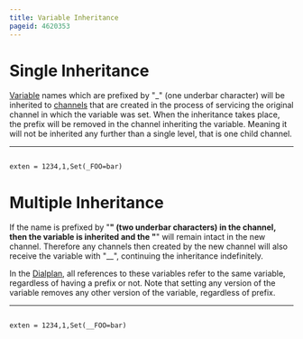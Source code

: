 ```yaml
---
title: Variable Inheritance
pageid: 4620353
---
```


Single Inheritance
==================

[Variable](/Configuration/Dialplan/Variables/Channel-Variables) names which are prefixed by "_" (one underbar character) will be inherited to [channels](/Fundamentals/Key-Concepts/Channels) that are created in the process of servicing the original channel in which the variable was set. When the inheritance takes place, the prefix will be removed in the channel inheriting the variable. Meaning it will not be inherited any further than a single level, that is one child channel.




---

  
  


```

exten = 1234,1,Set(_FOO=bar)

```


Multiple Inheritance
====================

If the name is prefixed by "__" (two underbar characters) in the channel, then the variable is inherited and the "__" will remain intact in the new channel. Therefore any channels then created by the new channel will also receive the variable with "__", continuing the inheritance indefinitely.

In the [Dialplan](/Configuration/Dialplan), all references to these variables refer to the same variable, regardless of having a prefix or not. Note that setting any version of the variable removes any other version of the variable, regardless of prefix.




---

  
  


```

exten = 1234,1,Set(__FOO=bar)

```


